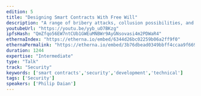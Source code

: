 ```yaml
---
edition: 5
title: "Designing Smart Contracts With Free Will"
description: "A range of bribery attacks, collusion possibilities, and other economic vulnerabilities plague our smart contract design.  Unlike with simple anti-patterns like recursion, these security vulnerabilities have no obvious fix.  Join us for a deep dive into the state of the art bribery attacks that are technically feasible on cryptocurrency today, and their countermeasures.  We will introduce and explain new signature schemes that resist the ability for users to be bribed on Ethereum-based smart contracts.  We will teach developers of smart contracts how to build contracts that are maximally resistant to bribery, and provide practical tips for the protection of your users.Lastly, we will show and launch a toolkit that provides signatures with protection from an advanced form of bribery known as the Dark DAO, in which users are bribed undetectably.  Our toolkit provides a simple API for any Ethereum contract to ensure the free will of their users through an easy to use library.Building bribery resistant smart contracts is of critical importance for voting schemes, oracles, prediction markets, proof of stake and other consensus protocols, randomness generation, and more.  Join us in ensuring the protection"
youtubeUrl: "https://youtu.be/yyb_uO7BKzg"
ipfsHash: "QmZfqo56EW7ntCUb1GWEuMNBWr9AyGNsovasi4m2PDWaR4"
ethernaIndex: "https://etherna.io/embed/6344d26bc02259b06a2ff9f0"
ethernaPermalink: "https://etherna.io/embed/3b76dbead0349bbff4ccaa9f669c25db9cdb31a69d00767da2efdd1431e0d72d"
duration: 1244
expertise: "Intermediate"
type: "Talk"
track: "Security"
keywords: ['smart contracts','security','development','technical']
tags: ['Security']
speakers: ['Philip Daian']
---
```

